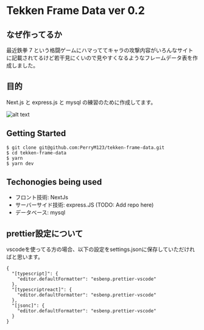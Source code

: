 # Tekken Frame Data ver 0.2

## なぜ作ってるか

最近鉄拳 7 という格闘ゲームにハマっててキャラの攻撃内容がいろんなサイトに記載されてるけど若干見にくいので見やすくなるようなフレームデータ表を作成しました。

## 目的

Next.js と express.js と mysql の練習のために作成してます。

![alt text](./sampleData/ver0.2.gif)

## Getting Started

```
$ git clone git@github.com:PerryM123/tekken-frame-data.git
$ cd tekken-frame-data
$ yarn
$ yarn dev
```

## Techonogies being used

- フロント技術: NextJs
- サーバーサイド技術: express.JS (TODO: Add repo here)
- データベース: mysql

## prettier設定について

vscodeを使ってる方の場合、以下の設定をsettings.jsonに保存していただければと思います。

```
{
  "[typescript]": {
    "editor.defaultFormatter": "esbenp.prettier-vscode"
  },
  "[typescriptreact]": {
    "editor.defaultFormatter": "esbenp.prettier-vscode"
  },
  "[jsonc]": {
    "editor.defaultFormatter": "esbenp.prettier-vscode"
  }
}
```

